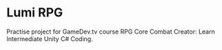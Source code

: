 # Lumi RPG
Practise project for GameDev.tv course RPG Core Combat Creator: Learn Intermediate Unity C# Coding.


